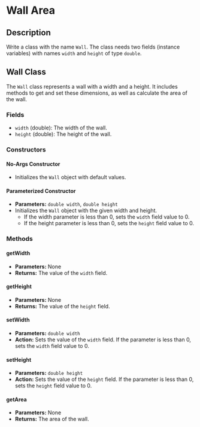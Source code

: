 # Wall Area

## Description

Write a class with the name `Wall`. The class needs two fields (instance variables) with names `width` and `height` of type `double`.

## Wall Class

The `Wall` class represents a wall with a width and a height. It includes methods to get and set these dimensions, as well as calculate the area of the wall.

### Fields

- `width` (double): The width of the wall.
- `height` (double): The height of the wall.

### Constructors

#### No-Args Constructor
- Initializes the `Wall` object with default values.

#### Parameterized Constructor
- **Parameters:** `double width`, `double height`
- Initializes the `Wall` object with the given width and height.
  - If the width parameter is less than 0, sets the `width` field value to 0.
  - If the height parameter is less than 0, sets the `height` field value to 0.

### Methods

#### getWidth
- **Parameters:** None
- **Returns:** The value of the `width` field.

#### getHeight
- **Parameters:** None
- **Returns:** The value of the `height` field.

#### setWidth
- **Parameters:** `double width`
- **Action:** Sets the value of the `width` field. If the parameter is less than 0, sets the `width` field value to 0.

#### setHeight
- **Parameters:** `double height`
- **Action:** Sets the value of the `height` field. If the parameter is less than 0, sets the `height` field value to 0.

#### getArea
- **Parameters:** None
- **Returns:** The area of the wall.
